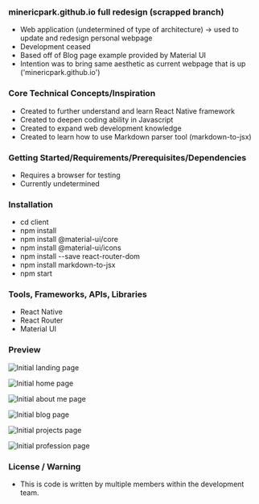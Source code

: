 ### minericpark.github.io full redesign (scrapped branch)

- Web application (undetermined of type of architecture) -> used to update and redesign personal webpage
- Development ceased
- Based off of Blog page example provided by Material UI
- Intention was to bring same aesthetic as current webpage that is up ('minericpark.github.io')

### Core Technical Concepts/Inspiration
- Created to further understand and learn React Native framework
- Created to deepen coding ability in Javascript
- Created to expand web development knowledge
- Created to learn how to use Markdown parser tool (markdown-to-jsx)

### Getting Started/Requirements/Prerequisites/Dependencies
- Requires a browser for testing
- Currently undetermined

### Installation
- cd client
- npm install
- npm install @material-ui/core
- npm install @material-ui/icons
- npm install --save react-router-dom
- npm install markdown-to-jsx
- npm start

### Tools, Frameworks, APIs, Libraries
- React Native
- React Router
- Material UI

### Preview
![Initial landing page](https://i.ibb.co/Q6cTx0c/Landing-page.png)

![Initial home page](https://i.ibb.co/vkpndg2/Home-page.png)

![Initial about me page](https://i.ibb.co/j5WB1rL/About-me-page.png)

![Initial blog page](https://i.ibb.co/5rdnVhw/Blog-page.png)

![Initial projects page](https://i.ibb.co/3fYQnzD/Projects-page.png)

![Initial profession page](https://i.ibb.co/JmfKCJq/Profession-page.png)

### License / Warning
- This is code is written by multiple members within the development team.
